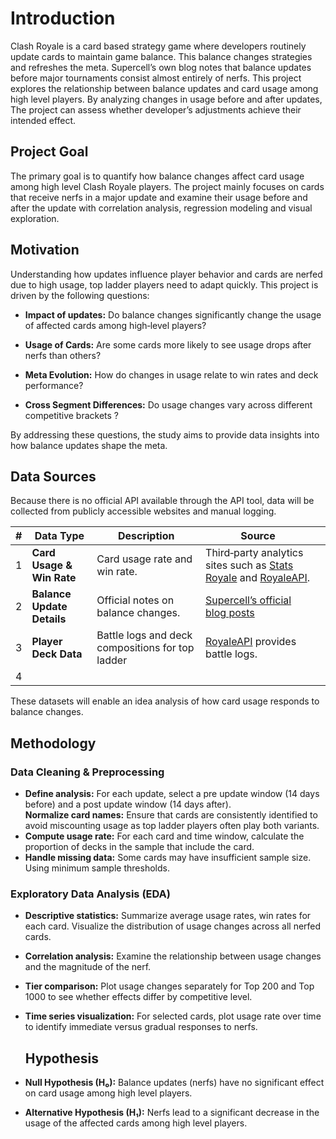 # **Introduction**

Clash Royale is a card based strategy game where developers routinely update cards to maintain game balance. This balance changes strategies and refreshes the meta. Supercell’s own blog notes that balance updates before major tournaments consist almost entirely of nerfs. This project explores the relationship between balance updates and card usage among high level players. By analyzing changes in usage before and after updates, The project can assess whether developer’s adjustments achieve their intended effect.

## **Project Goal**

The primary goal is to quantify how balance changes affect card usage among high level Clash Royale players. The project mainly focuses on cards that receive nerfs in a major update and examine their usage before and after the update with correlation analysis, regression modeling and visual exploration.

## **Motivation**

Understanding how updates influence player behavior and cards are nerfed due to high usage, top ladder players need to adapt quickly. This project is driven by the following questions:

* **Impact of updates:** Do balance changes significantly change  the usage of affected cards among high‑level players?

* **Usage of Cards:** Are some cards more likely to see usage drops after nerfs than others?

* **Meta Evolution:** How do changes in usage relate to win rates and deck performance?

* **Cross Segment Differences:** Do usage changes vary across different competitive brackets ?

By addressing these questions, the study aims to provide data  insights into how balance updates shape the meta.

## **Data Sources**

Because there is no official API available through the API tool, data will be collected from publicly accessible websites and manual logging.

| \# | Data Type | Description | Source |  |
| ----- | ----- | ----- | ----- | ----- |
| 1 | **Card Usage & Win Rate** | Card usage rate and win rate. | Third‑party analytics sites such as [Stats Royale](https://statsroyale.com/) and [RoyaleAPI](https://royaleapi.com/?lang=en).  |  |
| 2 | **Balance Update Details** | Official notes on balance changes. | [Supercell’s official blog posts](https://supercell.com/en/news/blog/games/)  |  |
| 3 | **Player Deck Data** | Battle logs and deck compositions for top ladder  | [RoyaleAPI](https://royaleapi.com/?lang=en) provides battle logs. |  |
| 4 |  |  |  |  |

These datasets will enable an idea analysis of how card usage responds to balance changes.

## **Methodology**

### **Data Cleaning & Preprocessing**

* **Define analysis:** For each update, select a pre update window (14 days before) and a post update window (14 days after).  
  **Normalize card names:** Ensure that cards are consistently identified to avoid miscounting usage as top ladder players often play both variants.  
* **Compute usage rate:** For each card and time window, calculate the proportion of decks in the sample that include the card.  
*  **Handle missing data:** Some cards may have insufficient sample size. Using minimum sample thresholds.

  ### **Exploratory Data Analysis (EDA)**

* **Descriptive statistics:** Summarize average usage rates, win rates for each card. Visualize the distribution of usage changes across all nerfed cards.

* **Correlation analysis:** Examine the relationship between usage changes and the magnitude of the nerf.

* **Tier comparison:** Plot usage changes separately for Top 200 and Top 1000 to see whether effects differ by competitive level.

* **Time series visualization:** For selected cards, plot usage rate over time to identify immediate versus gradual responses to nerfs.

  ## **Hypothesis**

* **Null Hypothesis (H₀):** Balance updates (nerfs) have no significant effect on card usage among high level players.

* **Alternative Hypothesis (H₁):** Nerfs lead to a significant decrease in the usage of the affected cards among high level players.


